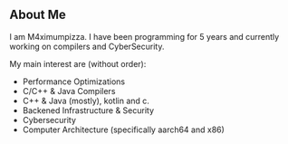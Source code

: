 ## About Me

I am M4ximumpizza. I have been programming for 5 years and currently working on compilers and CyberSecurity.

My main interest are (without order):

  - Performance Optimizations
  - C/C++ & Java Compilers
  - C++ & Java (mostly), kotlin and c. 
  - Backened Infrastructure & Security
  - Cybersecurity
  - Computer Architecture (specifically aarch64 and x86)
